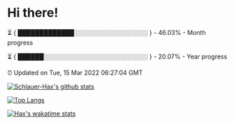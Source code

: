 # Hi there!

⏳ { █████████████░░░░░░░░░░░░░░░░░ } - 46.03% - Month progress

⏳ { ██████░░░░░░░░░░░░░░░░░░░░░░░░ } - 20.07% - Year progress

⏰ Updated on Tue, 15 Mar 2022 06:27:04 GMT


[![Schlauer-Hax's github stats](https://github-readme-stats.vercel.app/api?username=Schlauer-Hax&show_icons=true&theme=dark&count_private=true)](https://github.com/Schlauer-Hax)


[![Top Langs](https://github-readme-stats.vercel.app/api/top-langs/?username=Schlauer-Hax&layout=compact&theme=dark)](https://github.com/Schlauer-Hax?tab=repositories)


[![Hax's wakatime stats](https://github-readme-stats.vercel.app/api/wakatime?username=Hax&theme=dark)](https://wakatime.com/@Hax)

